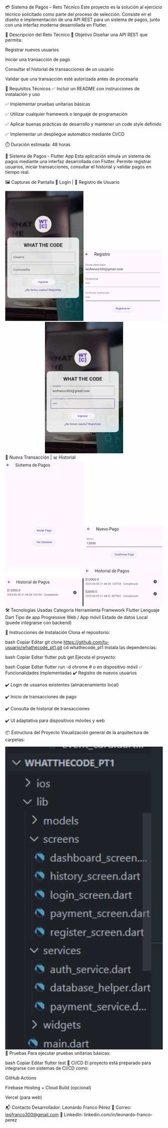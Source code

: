 💳 Sistema de Pagos – Reto Técnico
Este proyecto es la solución al ejercicio técnico solicitado como parte del proceso de selección.
Consiste en el diseño e implementación de una API REST para un sistema de pagos, junto con una interfaz moderna desarrollada en Flutter.

📄 Descripción del Reto Técnico
🎯 Objetivo
Diseñar una API REST que permita:

Registrar nuevos usuarios

Iniciar una transacción de pago

Consultar el historial de transacciones de un usuario

Validar que una transacción esté autorizada antes de procesarla

🧪 Requisitos Técnicos
✅ Incluir un README con instrucciones de instalación y uso

✅ Implementar pruebas unitarias básicas

✅ Utilizar cualquier framework o lenguaje de programación

✅ Aplicar buenas prácticas de desarrollo y mantener un code style definido

✅ Implementar un despliegue automático mediante CI/CD

⏱️ Duración estimada: 48 horas

📱 Sistema de Pagos - Flutter App
Esta aplicación simula un sistema de pagos mediante una interfaz desarrollada con Flutter.
Permite registrar usuarios, iniciar transacciones, consultar el historial y validar pagos en tiempo real.

🖼️ Capturas de Pantalla
🔐 Login | 🧾 Registro de Usuario
<div align="center"> <img src="image.png" alt="Login" width="250"/> <img src="image-1.png" alt="Registro" width="250"/> <img src="image-2.png" alt="Pantalla principal" width="250"/> </div>
💸 Nueva Transacción | 📊 Historial
<div align="center"> <img src="image-3.png" alt="Nueva Transacción" width="250"/> <img src="image-4.png" alt="Detalle Transacción" width="250"/> <img src="image-5.png" alt="Historial 1" width="250"/> <img src="image-6.png" alt="Historial 2" width="250"/> </div>
🛠️ Tecnologías Usadas
Categoría	Herramienta
Framework	Flutter
Lenguaje	Dart
Tipo de app	Progressive Web / App móvil
Estado de datos	Local (puede integrarse con backend)

🔧 Instrucciones de Instalación
Clona el repositorio:

bash
Copiar
Editar
git clone https://github.com/tu-usuario/whathecode_pt1.git
cd whathecode_pt1
Instala las dependencias:

bash
Copiar
Editar
flutter pub get
Ejecuta el proyecto:

bash
Copiar
Editar
flutter run -d chrome  # o en dispositivo móvil
✅ Funcionalidades Implementadas
✔️ Registro de nuevos usuarios

✔️ Login de usuarios existentes (almacenamiento local)

✔️ Inicio de transacciones de pago

✔️ Consulta de historial de transacciones

✔️ UI adaptativa para dispositivos móviles y web

📦 Estructura del Proyecto
Visualización general de la arquitectura de carpetas:

<div align="center"> <img src="image-7.png" alt="Estructura del proyecto" width="600"/> </div>
🧪 Pruebas
Para ejecutar pruebas unitarias básicas:

bash
Copiar
Editar
flutter test
🚀 CI/CD
El proyecto está preparado para integrarse con sistemas de CI/CD como:

GitHub Actions

Firebase Hosting + Cloud Build (opcional)

Vercel (para web)

📬 Contacto
Desarrollador: Leonardo Franco Pérez
📧 Correo: leofranco300@gmail.com
🔗 LinkedIn: linkedin.com/in/leonardo-franco-perez


